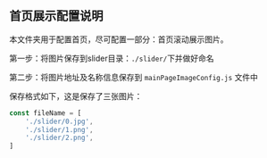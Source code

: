 ## 首页展示配置说明

本文件夹用于配置首页，尽可配置一部分：首页滚动展示图片。

第一步：将图片保存到slider目录：`./slider/`下并做好命名

第二步：将图片地址及名称信息保存到 `mainPageImageConfig.js` 文件中

保存格式如下，这是保存了三张图片：

```js
const fileName = [
    './slider/0.jpg',
    './slider/1.png',
    './slider/2.png',
]
```
